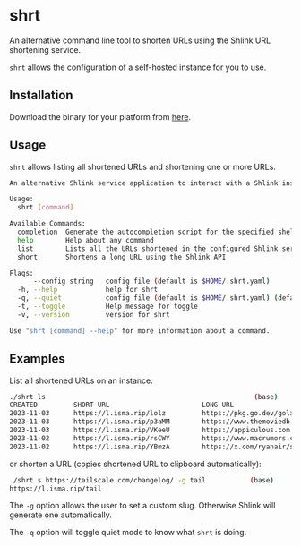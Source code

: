 # shrt

An alternative command line tool to shorten URLs using the Shlink URL shortening service.

`shrt` allows the configuration of a self-hosted instance for you to use.

## Installation

Download the binary for your platform from [here](https://ithub.com/arenzana/shrt/releases).

## Usage

`shrt` allows listing all shortened URLs and shortening one or more URLs.

```bash
An alternative Shlink service application to interact with a Shlink instance without having to install the official client and server.

Usage:
  shrt [command]

Available Commands:
  completion  Generate the autocompletion script for the specified shell
  help        Help about any command
  list        Lists all the URLs shortened in the configured Shlink service
  short       Shortens a long URL using the Shlink API

Flags:
      --config string   config file (default is $HOME/.shrt.yaml)
  -h, --help            help for shrt
  -q, --quiet           config file (default is $HOME/.shrt.yaml) (default true)
  -t, --toggle          Help message for toggle
  -v, --version         version for shrt

Use "shrt [command] --help" for more information about a command.
```

## Examples

List all shortened URLs on an instance:

```bash
./shrt ls                                                    (base)
CREATED         SHORT URL                       LONG URL                                                          VISITS
2023-11-03      https://l.isma.rip/lolz         https://pkg.go.dev/golang.design/x/clipboard                      1
2023-11-03      https://l.isma.rip/p3aMM        https://www.themoviedb.org/tv/62317                               2
2023-11-03      https://l.isma.rip/VKeeU        https://appiculous.com                                            0
2023-11-02      https://l.isma.rip/rsCWY        https://www.macrumors.com/2023/11/02/ios-17-1-1-is-coming/        0
2023-11-02      https://l.isma.rip/YBmzA        https://x.com/ryanair/status/1720046153444610100                  2
```

or shorten a URL (copies shortened URL to clipboard automatically):

```bash
./shrt s https://tailscale.com/changelog/ -g tail           (base)
https://l.isma.rip/tail
```

The `-g` option allows the user to set a custom slug. Otherwise Shlink will generate one automatically.

The `-q` option will toggle quiet mode to know what `shrt` is doing.
